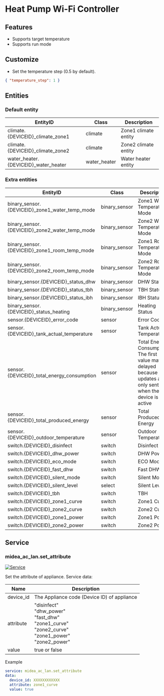 # Heat Pump Wi-Fi Controller

## Features

- Supports target temperature
- Supports run mode

## Customize

- Set the temperature step (0.5 by default).

```json
{ "temperature_step": 1 }
```

## Entities

### Default entity

| EntityID                              | Class        | Description          |
| ------------------------------------- | ------------ | -------------------- |
| climate.{DEVICEID}\_climate_zone1     | climate      | Zone1 climate entity |
| climate.{DEVICEID}\_climate_zone2     | climate      | Zone2 climate entity |
| water_heater.{DEVICEID}\_water_heater | water_heater | Water heater entity  |

### Extra entities

| EntityID                                        | Class         | Description                                                                                                          |
| ----------------------------------------------- | ------------- | -------------------------------------------------------------------------------------------------------------------- |
| binary_sensor.{DEVICEID}\_zone1_water_temp_mode | binary_sensor | Zone1 Water Temperature Mode                                                                                         |
| binary_sensor.{DEVICEID}\_zone2_water_temp_mode | binary_sensor | Zone2 Water Temperature Mode                                                                                         |
| binary_sensor.{DEVICEID}\_zone1_room_temp_mode  | binary_sensor | Zone1 Room Temperature Mode                                                                                          |
| binary_sensor.{DEVICEID}\_zone2_room_temp_mode  | binary_sensor | Zone2 Room Temperature Mode                                                                                          |
| binary_sensor.{DEVICEID}\_status_dhw            | binary_sensor | DHW Status                                                                                                           |
| binary_sensor.{DEVICEID}\_status_tbh            | binary_sensor | TBH Status                                                                                                           |
| binary_sensor.{DEVICEID}\_status_ibh            | binary_sensor | IBH Status                                                                                                           |
| binary_sensor.{DEVICEID}\_status_heating        | binary_sensor | Heating Status                                                                                                       |
| sensor.{DEVICEID}\_error_code                   | sensor        | Error Code                                                                                                           |
| sensor.{DEVICEID}\_tank_actual_temperature      | sensor        | Tank Actual Temperature                                                                                              |
| sensor.{DEVICEID}\_total_energy_consumption     | sensor        | Total Energy Consumption.</br>The first value may be delayed because updates are only sent when the device is active |
| sensor.{DEVICEID}\_total_produced_energy        | sensor        | Total Produced Energy                                                                                                |
| sensor.{DEVICEID}\_outdoor_temperature          | sensor        | Outdoor Temperature                                                                                                  |
| switch.{DEVICEID}\_disinfect                    | switch        | Disinfect                                                                                                            |
| switch.{DEVICEID}\_dhw_power                    | switch        | DHW Power                                                                                                            |
| switch.{DEVICEID}\_eco_mode                     | switch        | ECO Mode                                                                                                             |
| switch.{DEVICEID}\_fast_dhw                     | switch        | Fast DHW                                                                                                             |
| switch.{DEVICEID}\_silent_mode                  | switch        | Silent Mode                                                                                                          |
| switch.{DEVICEID}\_silent_level                 | select        | Silent Level                                                                                                         |
| switch.{DEVICEID}\_tbh                          | switch        | TBH                                                                                                                  |
| switch.{DEVICEID}\_zone1_curve                  | switch        | Zone1 Curve                                                                                                          |
| switch.{DEVICEID}\_zone2_curve                  | switch        | Zone2 Curve                                                                                                          |
| switch.{DEVICEID}\_zone1_power                  | switch        | Zone1 Power                                                                                                          |
| switch.{DEVICEID}\_zone2_power                  | switch        | Zone2 Power                                                                                                          |

## Service

### midea_ac_lan.set_attribute

[![Service](https://my.home-assistant.io/badges/developer_call_service.svg)](https://my.home-assistant.io/redirect/developer_call_service/?service=midea_ac_lan.set_attribute)

Set the attribute of appliance. Service data:

| Name      | Description                                                                                                        |
| --------- | ------------------------------------------------------------------------------------------------------------------ |
| device_id | The Appliance code (Device ID) of appliance                                                                        |
| attribute | "disinfect"<br/>"dhw_power"<br/>"fast_dhw"<br/>"zone1_curve"<br/>"zone2_curve"<br/>"zone1_power"<br/>"zone2_power" |
| value     | true or false                                                                                                      |

Example

```yaml
service: midea_ac_lan.set_attribute
data:
  device_id: XXXXXXXXXXXX
  attribute: zone1_curve
  value: true
```
